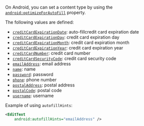 On Android, you can set a content type by using the [`android:optimizeForAutoFill`](https://developer.android.com/reference/android/R.styleable#View_autofillHints) property.

The following values are defined:

- [`creditCardExpirationDate`](https://developer.android.com/reference/android/view/View#AUTOFILL_HINT_CREDIT_CARD_EXPIRATION_DATE): auto-fillcredit card expiration date
- [`creditCardExpirationDay`](https://developer.android.com/reference/android/view/View#AUTOFILL_HINT_CREDIT_CARD_EXPIRATION_DAY): credit card expiration day
- [`creditCardExpirationMonth`](https://developer.android.com/reference/android/view/View#AUTOFILL_HINT_CREDIT_CARD_EXPIRATION_MONTH): credit card expiration month
- [`creditCardExpirationYear`](https://developer.android.com/reference/android/view/View#AUTOFILL_HINT_CREDIT_CARD_EXPIRATION_YEAR): credit card expiration year
- [`creditCardNumber`](https://developer.android.com/reference/android/view/View#AUTOFILL_HINT_CREDIT_CARD_NUMBER): credit card number
- [`creditCardSecurityCode`](https://developer.android.com/reference/android/view/View#AUTOFILL_HINT_CREDIT_CARD_SECURITY_CODE): credit card security code
- [`emailAddress`](https://developer.android.com/reference/android/view/View#AUTOFILL_HINT_EMAIL_ADDRESS): email address
- [`name`](https://developer.android.com/reference/android/view/View#AUTOFILL_HINT_NAME): name
- [`password`](https://developer.android.com/reference/android/view/View#AUTOFILL_HINT_PASSWORD): password
- [`phone`](https://developer.android.com/reference/android/view/View#AUTOFILL_HINT_PHONE): phone number
- [`postalAddress`](https://developer.android.com/reference/android/view/View#AUTOFILL_HINT_POSTAL_ADDRESS): postal address
- [`postalCode`](https://developer.android.com/reference/android/view/View#AUTOFILL_HINT_POSTAL_CODE): postal code
- [`username`](https://developer.android.com/reference/android/view/View#AUTOFILL_HINT_USERNAME): username

Example of using `autofillHints`:

```xml
<EditText
    android:autofillHints="emailAddress" />
```

